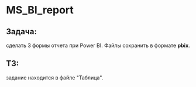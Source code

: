 # MS_BI_report

## Задача: 
сделать 3 формы отчета при Power BI. Файлы сохранить в формате **pbix**.

## ТЗ: 
задание находится в файле "Таблица".
